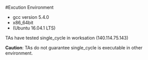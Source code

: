 #Excution Environment

- gcc version 5.4.0
- x86_64bit  
- (Ubuntu 16.04.1 LTS)

TAs have tested single_cycle in worksation (140.114.75.143)

__Caution__: TAs do not guarantee single_cycle is executable in other environment.
